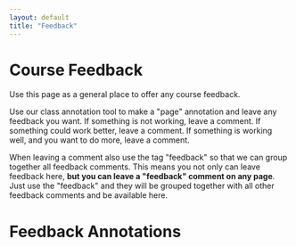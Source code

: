 ```yaml
---
layout: default
title: "Feedback"
---
```


# Course Feedback

Use this page as a general place to offer any course feedback. 

Use our class annotation tool to make a "page" annotation and leave any feedback you want. If something is not working, leave a comment. If something could work better, leave a comment. If something is working well, and you want to do more, leave a comment. 

When leaving a comment also use the tag "feedback" so that we can group together all feedback comments. This means you not only can leave feedback here, **but you can leave a "feedback" comment on any page**. Just use the "feedback" and they will be grouped together with all other feedback comments and be available here.

# Feedback Annotations 

<div>
<div id="result-feedback">
</div>

<script src="https://ajax.googleapis.com/ajax/libs/jquery/3.5.1/jquery.min.js"></script>
<!-- order of scripts is important -->
<script src="{{ '/assets/js/checkLogin.js' | absolute_url }}"></script> <!-- checkLogin fxn -->
<script src="{{ '/assets/js/displayGlossary.js' | absolute_url }}"></script> <!-- displayGlossary -->
<script type="text/javascript">
$(document).ready(() => {
  checkLogin(displayGlossary, {tag: "feedback"});
});
</script>
</div>  
